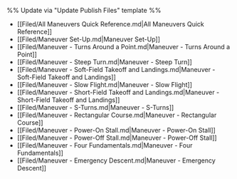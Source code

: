 %% Update via "Update Publish Files" template %% 

- [[Filed/All Maneuvers Quick Reference.md|All Maneuvers Quick Reference]]
- [[Filed/Maneuver Set-Up.md|Maneuver Set-Up]]
- [[Filed/Maneuver - Turns Around a Point.md|Maneuver - Turns Around a Point]]
- [[Filed/Maneuver - Steep Turn.md|Maneuver - Steep Turn]]
- [[Filed/Maneuver - Soft-Field Takeoff and Landings.md|Maneuver - Soft-Field Takeoff and Landings]]
- [[Filed/Maneuver - Slow Flight.md|Maneuver - Slow Flight]]
- [[Filed/Maneuver - Short-Field Takeoff and Landings.md|Maneuver - Short-Field Takeoff and Landings]]
- [[Filed/Maneuver - S-Turns.md|Maneuver - S-Turns]]
- [[Filed/Maneuver - Rectangular Course.md|Maneuver - Rectangular Course]]
- [[Filed/Maneuver - Power-On Stall.md|Maneuver - Power-On Stall]]
- [[Filed/Maneuver - Power-Off Stall.md|Maneuver - Power-Off Stall]]
- [[Filed/Maneuver - Four Fundamentals.md|Maneuver - Four Fundamentals]]
- [[Filed/Maneuver - Emergency Descent.md|Maneuver - Emergency Descent]]
